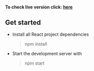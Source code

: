 #### To check live version click: [here]()

## Get started

- Install all React project dependencies
  > npm install

- Start the development server with
  > npm start
